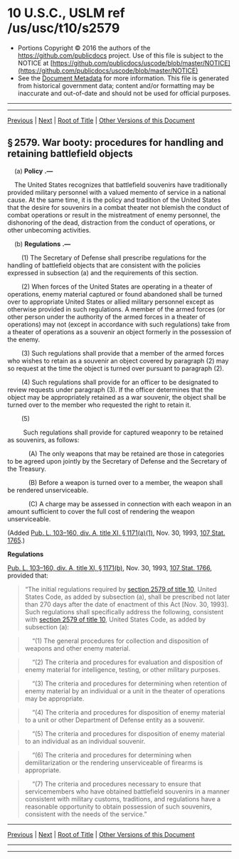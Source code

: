 ---
---

# 10 U.S.C., USLM ref /us/usc/t10/s2579

* Portions Copyright © 2016 the authors of the https://github.com/publicdocs project.
  Use of this file is subject to the NOTICE at [https://github.com/publicdocs/uscode/blob/master/NOTICE](https://github.com/publicdocs/uscode/blob/master/NOTICE)
* See the [Document Metadata](././../../../../../..//README.md) for more information.
  This file is generated from historical government data; content and/or formatting may be inaccurate and out-of-date and should not be used for official purposes.

----------
----------

[Previous](./../../../../../..//us/usc/t10/stA/ptIV/ch153/m__us_usc_t10_s2578.md) | [Next](./../../../../../..//us/usc/t10/stA/ptIV/ch153/m__us_usc_t10_s2580.md) | [Root of Title](./../../../../../../) | [Other Versions of this Document](https://publicdocs.github.io/go/links?ns=uslm&ref=%2Fus%2Fusc%2Ft10%2Fs2579)

## § 2579. War booty: procedures for handling and retaining battlefield objects

    (a)  __Policy__  __.—__ 

    The United States recognizes that battlefield souvenirs have traditionally provided military personnel with a valued memento of service in a national cause. At the same time, it is the policy and tradition of the United States that the desire for souvenirs in a combat theater not blemish the conduct of combat operations or result in the mistreatment of enemy personnel, the dishonoring of the dead, distraction from the conduct of operations, or other unbecoming activities.

    (b)  __Regulations__  __.—__ 

        (1) The Secretary of Defense shall prescribe regulations for the handling of battlefield objects that are consistent with the policies expressed in subsection (a) and the requirements of this section.

        (2) When forces of the United States are operating in a theater of operations, enemy material captured or found abandoned shall be turned over to appropriate United States or allied military personnel except as otherwise provided in such regulations. A member of the armed forces (or other person under the authority of the armed forces in a theater of operations) may not (except in accordance with such regulations) take from a theater of operations as a souvenir an object formerly in the possession of the enemy.

        (3) Such regulations shall provide that a member of the armed forces who wishes to retain as a souvenir an object covered by paragraph (2) may so request at the time the object is turned over pursuant to paragraph (2).

        (4) Such regulations shall provide for an officer to be designated to review requests under paragraph (3). If the officer determines that the object may be appropriately retained as a war souvenir, the object shall be turned over to the member who requested the right to retain it.

        (5)

         Such regulations shall provide for captured weaponry to be retained as souvenirs, as follows:

            (A) The only weapons that may be retained are those in categories to be agreed upon jointly by the Secretary of Defense and the Secretary of the Treasury.

            (B) Before a weapon is turned over to a member, the weapon shall be rendered unserviceable.

            (C) A charge may be assessed in connection with each weapon in an amount sufficient to cover the full cost of rendering the weapon unserviceable.

(Added [Pub. L. 103–160, div. A, title XI, § 1171(a)(1)][/us/pl/103/160/s1171/a/1], Nov. 30, 1993, [107 Stat. 1765][/us/stat/107/1765].)

 __Regulations__ 

[Pub. L. 103–160, div. A, title XI, § 1171(b)][/us/pl/103/160/s1171/b], Nov. 30, 1993, [107 Stat. 1766][/us/stat/107/1766], provided that: 

> “The initial regulations required by [section 2579 of title 10][/us/usc/t10/s2579], United States Code, as added by subsection (a), shall be prescribed not later than 270 days after the date of enactment of this Act \[Nov. 30, 1993\]. Such regulations shall specifically address the following, consistent with [section 2579 of title 10][/us/usc/t10/s2579], United States Code, as added by subsection (a):

>     “(1) The general procedures for collection and disposition of weapons and other enemy material.

>     “(2) The criteria and procedures for evaluation and disposition of enemy material for intelligence, testing, or other military purposes.

>     “(3) The criteria and procedures for determining when retention of enemy material by an individual or a unit in the theater of operations may be appropriate.

>     “(4) The criteria and procedures for disposition of enemy material to a unit or other Department of Defense entity as a souvenir.

>     “(5) The criteria and procedures for disposition of enemy material to an individual as an individual souvenir.

>     “(6) The criteria and procedures for determining when demilitarization or the rendering unserviceable of firearms is appropriate.

>     “(7) The criteria and procedures necessary to ensure that servicemembers who have obtained battlefield souvenirs in a manner consistent with military customs, traditions, and regulations have a reasonable opportunity to obtain possession of such souvenirs, consistent with the needs of the service.”

----------

[Previous](./../../../../../..//us/usc/t10/stA/ptIV/ch153/m__us_usc_t10_s2578.md) | [Next](./../../../../../..//us/usc/t10/stA/ptIV/ch153/m__us_usc_t10_s2580.md) | [Root of Title](./../../../../../../) | [Other Versions of this Document](https://publicdocs.github.io/go/links?ns=uslm&ref=%2Fus%2Fusc%2Ft10%2Fs2579)

----------
----------

[/us/pl/103/160/s1171/a/1]: https://publicdocs.github.io/go/links?ns=uslm&ref=%2Fus%2Fpl%2F103%2F160%2Fs1171%2Fa%2F1
[/us/stat/107/1765]: https://publicdocs.github.io/go/links?ns=uslm&ref=%2Fus%2Fstat%2F107%2F1765
[/us/pl/103/160/s1171/b]: https://publicdocs.github.io/go/links?ns=uslm&ref=%2Fus%2Fpl%2F103%2F160%2Fs1171%2Fb
[/us/stat/107/1766]: https://publicdocs.github.io/go/links?ns=uslm&ref=%2Fus%2Fstat%2F107%2F1766
[/us/usc/t10/s2579]: https://publicdocs.github.io/go/links?ns=uslm&ref=%2Fus%2Fusc%2Ft10%2Fs2579
[/us/usc/t10/s2579]: https://publicdocs.github.io/go/links?ns=uslm&ref=%2Fus%2Fusc%2Ft10%2Fs2579


